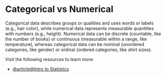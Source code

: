 # Categorical vs Numerical

Categorical data describes groups or qualities and uses words or labels (e.g., hair color), while numerical data represents measurable quantities with numbers (e.g., height). Numerical data can be discrete (countable, like the number of books) or continuous (measurable within a range, like temperature), whereas categorical data can be nominal (unordered categories, like gender) or ordinal (ordered categories, like shirt sizes).

Visit the following resources to learn more:

- [@article@Intro to Statistics](https://www.udacity.com/course/intro-to-statistics--st101)